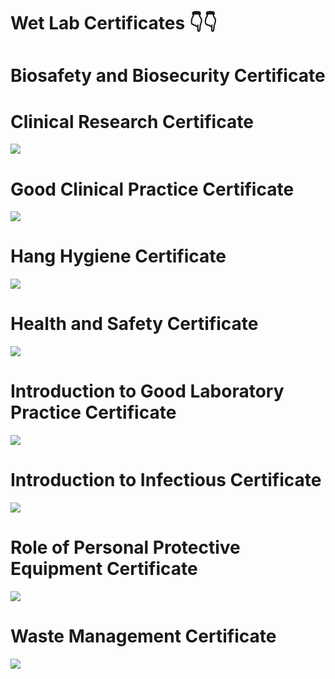 # Wet Lab Certificates 👇👇


# Biosafety and Biosecurity Certificate

[](<Wet Lab Certificates/Biosafety and biosecurity-page-00001.jpg>)

# Clinical Research Certificate

![](<Wet Lab Certificates/Clinical research-page-00001.jpg>)

# Good Clinical Practice Certificate

![](<Wet Lab Certificates/Good clinical practice-page-00001.jpg>)

# Hang Hygiene Certificate

![](<Wet Lab Certificates/Hang hygiene-page-00001.jpg>)

# Health and Safety Certificate

![](<Wet Lab Certificates/Health and safety-page-00001.jpg>)

# Introduction to Good Laboratory Practice Certificate

![](<Wet Lab Certificates/Introduction to good laboratory practice-page-00001.jpg>)

# Introduction to Infectious Certificate

![](<Wet Lab Certificates/Introduction to infectious-page-00001.jpg>)


# Role of Personal Protective Equipment Certificate

![](<Wet Lab Certificates/Role of ppe-page-00001.jpg>)


# Waste Management Certificate

![](<Wet Lab Certificates/Waste management-page-00001.jpg>)




